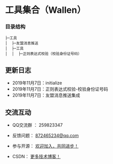 工具集合（Wallen）
===============

### 目录结构
```
├─工具
│  ├─友盟消息推送
│  ├─工具
│  │  ├─正则表达式校验（校验身份证号码）
```

更新日志
-----------------------------------
- 2019年11月7日：initialize
- 2019年11月7日：正则表达式校验-校验身份证号码
- 2019年11月7日：友盟消息推送集成


交流互动
-----------------------------------

- QQ交流群 ：  259823347

- 反馈问题：  872465234@qq.com

- 参与开源：  [欢迎加入，共同进步！](https://github.com/WallenQ/project-tool)

- CSDN：  [更多技术博客！](https://blog.csdn.net/qq_25635131)
